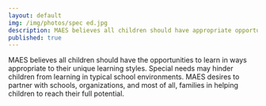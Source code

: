 ```yaml
---
layout: default
img: /img/photos/spec ed.jpg
description: MAES believes all children should have appropriate opportunities to learn.
published: true
---
```


MAES believes all children should have the opportunities to learn in ways appropriate to their unique learning styles. Special needs may hinder children from learning in typical school environments. MAES desires to partner with schools, organizations, and most of all, families in helping children to reach their full potential.

